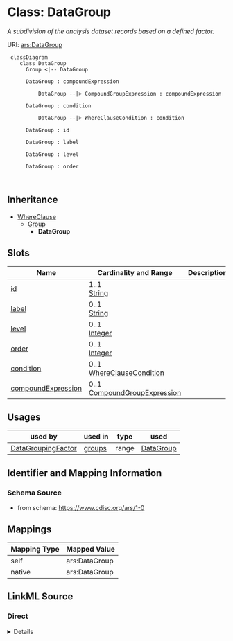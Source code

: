 # Class: DataGroup


_A subdivision of the analysis dataset records based on a defined factor._





URI: [ars:DataGroup](https://www.cdisc.org/ars/1-0/DataGroup)



```mermaid
 classDiagram
    class DataGroup
      Group <|-- DataGroup
      
      DataGroup : compoundExpression
        
          DataGroup --|> CompoundGroupExpression : compoundExpression
        
      DataGroup : condition
        
          DataGroup --|> WhereClauseCondition : condition
        
      DataGroup : id
        
      DataGroup : label
        
      DataGroup : level
        
      DataGroup : order
        
      
```





## Inheritance
* [WhereClause](WhereClause.md)
    * [Group](Group.md)
        * **DataGroup**



## Slots

| Name | Cardinality and Range | Description | Inheritance |
| ---  | --- | --- | --- |
| [id](id.md) | 1..1 <br/> [String](String.md) |  | [Group](Group.md) |
| [label](label.md) | 0..1 <br/> [String](String.md) |  | [Group](Group.md) |
| [level](level.md) | 0..1 <br/> [Integer](Integer.md) |  | [WhereClause](WhereClause.md) |
| [order](order.md) | 0..1 <br/> [Integer](Integer.md) |  | [WhereClause](WhereClause.md) |
| [condition](condition.md) | 0..1 <br/> [WhereClauseCondition](WhereClauseCondition.md) |  | [WhereClause](WhereClause.md) |
| [compoundExpression](compoundExpression.md) | 0..1 <br/> [CompoundGroupExpression](CompoundGroupExpression.md) |  | [WhereClause](WhereClause.md) |





## Usages

| used by | used in | type | used |
| ---  | --- | --- | --- |
| [DataGroupingFactor](DataGroupingFactor.md) | [groups](groups.md) | range | [DataGroup](DataGroup.md) |






## Identifier and Mapping Information







### Schema Source


* from schema: https://www.cdisc.org/ars/1-0





## Mappings

| Mapping Type | Mapped Value |
| ---  | ---  |
| self | ars:DataGroup |
| native | ars:DataGroup |





## LinkML Source

<!-- TODO: investigate https://stackoverflow.com/questions/37606292/how-to-create-tabbed-code-blocks-in-mkdocs-or-sphinx -->

### Direct

<details>
```yaml
name: DataGroup
description: A subdivision of the analysis dataset records based on a defined factor.
from_schema: https://www.cdisc.org/ars/1-0
rank: 1000
is_a: Group

```
</details>

### Induced

<details>
```yaml
name: DataGroup
description: A subdivision of the analysis dataset records based on a defined factor.
from_schema: https://www.cdisc.org/ars/1-0
rank: 1000
is_a: Group
attributes:
  id:
    name: id
    from_schema: https://www.cdisc.org/ars/1-0
    rank: 1000
    identifier: true
    alias: id
    owner: DataGroup
    domain_of:
    - ReportingEvent
    - AnalysisCategorization
    - AnalysisCategory
    - Analysis
    - AnalysisMethod
    - Operation
    - ReferencedOperationRelationship
    - Output
    - OutputDisplay
    - DisplaySubSection
    - AnalysisSet
    - GroupingFactor
    - Group
    - DataSubset
    - ReferenceDocument
    - TerminologyExtension
    - SponsorTerm
    range: string
    required: true
  label:
    name: label
    from_schema: https://www.cdisc.org/ars/1-0
    rank: 1000
    alias: label
    owner: DataGroup
    domain_of:
    - AnalysisCategorization
    - AnalysisCategory
    - AnalysisMethod
    - Operation
    - AnalysisSet
    - GroupingFactor
    - Group
    - DataSubset
    - PageRef
    range: string
  level:
    name: level
    from_schema: https://www.cdisc.org/ars/1-0
    rank: 1000
    alias: level
    owner: DataGroup
    domain_of:
    - OrderedListItem
    - WhereClause
    range: integer
  order:
    name: order
    from_schema: https://www.cdisc.org/ars/1-0
    rank: 1000
    alias: order
    owner: DataGroup
    domain_of:
    - OrderedListItem
    - OrderedGroupingFactor
    - OrderedDisplay
    - OrderedDisplaySubSection
    - WhereClause
    range: integer
  condition:
    name: condition
    from_schema: https://www.cdisc.org/ars/1-0
    rank: 1000
    alias: condition
    owner: DataGroup
    domain_of:
    - WhereClause
    range: WhereClauseCondition
  compoundExpression:
    name: compoundExpression
    from_schema: https://www.cdisc.org/ars/1-0
    rank: 1000
    alias: compoundExpression
    owner: DataGroup
    domain_of:
    - WhereClause
    range: CompoundGroupExpression

```
</details>
